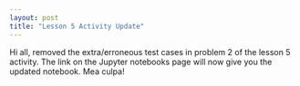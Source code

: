 ```yaml
---
layout: post
title: "Lesson 5 Activity Update"
---
```


Hi all, removed the extra/erroneous test cases in problem 2 of the lesson 5 activity. The link on the Jupyter notebooks page will now give you the updated notebook. Mea culpa!